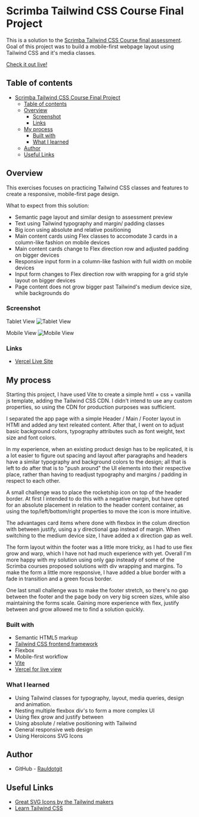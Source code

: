 # Scrimba Tailwind CSS Course Final Project

This is a solution to the [Scrimba Tailwind CSS Course final assessment](https://scrimba.com/learn/tailwind/final-course-project-landing-page-cPJZqqC3). Goal of this project was to build a mobile-first webpage layout using Tailwind CSS and it's media classes. 

[Check it out live!](https://your-live-site-url.com)

## Table of contents

- [Scrimba Tailwind CSS Course Final Project](#scrimba-tailwind-css-course-final-project)
  - [Table of contents](#table-of-contents)
  - [Overview](#overview)
    - [Screenshot](#screenshot)
    - [Links](#links)
  - [My process](#my-process)
    - [Built with](#built-with)
    - [What I learned](#what-i-learned)
  - [Author](#author)
  - [Useful Links](#useful-links)

## Overview

This exercises focuses on practicing Tailwind CSS classes and features to create a responsive, mobile-first page design.

What to expect from this solution:

- Semantic page layout and similar design to assessment preview
- Text using Tailwind typography and margin/ padding classes
- Big icon using absolute and relative positioning
- Main content cards using Flex classes to accomodate 3 cards in a column-like fashion on mobile devices
- Main content cards change to Flex direction row and adjusted padding on bigger devices
- Responsive input form in a column-like fashion with full width on mobile devices
- Input form changes to Flex direction row with wrapping for a grid style layout on bigger devices
- Page content does not grow bigger past Tailwind's medium device size, while backgrounds do

### Screenshot

Tablet View
![Tablet View](./public/screenshot_ipad_mini.png)

Mobile View
![Mobile View](public/screenshot_iphone12_pro.png)

### Links

- [Vercel Live Site](https://your-live-site-url.com)

## My process

Starting this project, I have used Vite to create a simple hmtl + css + vanilla js template, adding the Tailwind CSS CDN. I didn't intend to use any custom properties, so using the CDN for production purposes was sufficient.

I separated the app page with a simple Header / Main / Footer layout in HTMl and added any text releated content. After that, I went on to adjust basic background colors, typography attributes such as font weight, text size and font colors.

In my experience, when an existing product design has to be replicated, it is a lot easier to figure out spacing and layout after paragraphs and headers have a similar typography and background colors to the design; all that is left to do after that is to "push around" the UI elements into their respective place, rather than having to readjust typography and margins / padding in respect to each other.

A small challenge was to place the rocketship icon on top of the header border. At first I intended to do this with a negative margin, but have opted for an absolute placement in relation to the header content container, as using the top/left/bottom/right properties to move the icon is more intuitive.

The advantages card items where done with flexbox in the colum direction with between justify, using a y directional gap instead of margin. When switching to the medium device size, I have added a x direction gap as well.

The form layout within the footer was a little more tricky, as I had to use flex grow and warp, which I have not had much experience with yet. Overall I'm more happy with my solution using only gap insteady of some of the Scrimba courses proposed solutions with div wrapping and margins. To make the form a little more responsive, I have added a blue border with a fade in transition and a green focus border. 

One last small challenge was to make the footer stretch, so there's no gap between the footer and the page body on very big screen sizes, while also maintaining the forms scale. Gaining more experience with flex, justify between and grow allowed me to find a solution quickly.

### Built with

- Semantic HTML5 markup
- [Tailwind CSS frontend framework](https://tailwindcss.com/)
- Flexbox
- Mobile-first workflow
- [Vite](https://vitejs.dev/)
- [Vercel for live view](https://vercel.com/)


### What I learned

- Using Tailwind classes for typography, layout, media queries, design and animation.
- Nesting multiple flexbox div's to form a more complex UI
- Using flex grow and justify between 
- Using absolute / relative positioning with Tailwind 
- General responsive web design
- Using Heroicons SVG Icons  

## Author

- GitHub - [Rauldotgit](https://github.com/rauldotgit)



## Useful Links

- [Great SVG Icons by the Tailwind makers](https://heroicons.com/)
- [Learn Tailwind CSS](https://scrimba.com/learn/tailwind)
